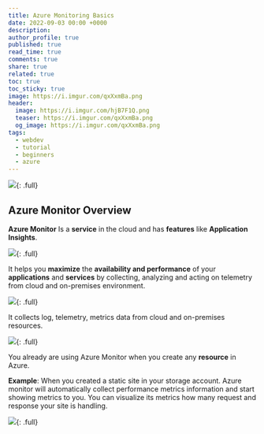 ```yaml
---
title: Azure Monitoring Basics
date: 2022-09-03 00:00 +0000
description:
author_profile: true
published: true
read_time: true
comments: true
share: true
related: true
toc: true
toc_sticky: true
image: https://i.imgur.com/qxXxmBa.png
header:
  image: https://i.imgur.com/hjB7F1Q.png
  teaser: https://i.imgur.com/qxXxmBa.png
  og_image: https://i.imgur.com/qxXxmBa.png
tags:
  - webdev
  - tutorial
  - beginners
  - azure
---
```


![](https://i.imgur.com/FOQXz3R.png){: .full}

## Azure Monitor Overview

**Azure Monitor** Is a **service** in the cloud and has **features** like **Application Insights**.

![](https://i.imgur.com/FFPq95S.png){: .full}

It helps you **maximize** the **availability and performance** of your **applications** and **services** by collecting, analyzing and acting on telemetry from cloud and on-premises environment.

![](https://i.imgur.com/HWvAQWK.png){: .full}

It collects log, telemetry, metrics data from cloud and on-premises resources.

![](https://i.imgur.com/fpoWLBp.png){: .full}

You already are using Azure Monitor when you create any **resource** in Azure.

**Example**: When you created a static site in your storage account. Azure monitor will automatically collect performance metrics information and start showing metrics to you. You can visualize its metrics how many request and response your site is handling.

![](https://i.imgur.com/njxry7F.png){: .full}
